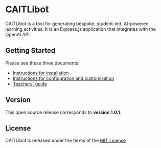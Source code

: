 # CAITLibot

CAITLibot is a tool for generating bespoke, student-led, AI-powered learning activities. It is an Express.js application that integrates with the OpenAI API.

## Getting Started

Please see these three documents:
- [Instructions for installation](Instructions%20for%20CAITLibot%20installation.pdf)
- [Instructions for configuration and customisation](Instructions%20for%20CAITLibot%20configuration%20and%20customisation.pdf)
- [Teachers' guide](CAITLibot%20Teachers%27%20guide.pdf)

## Version

This open source release corresponds to **version 1.0.1**.

## License

CAITLibot is released under the terms of the [MIT License](LICENSE)
